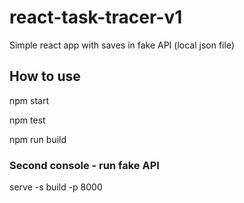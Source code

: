 # react-task-tracer-v1

Simple react app with saves in fake API (local json file)

## How to use

npm start

npm test

npm run build

### Second console - run fake API

serve -s build -p 8000